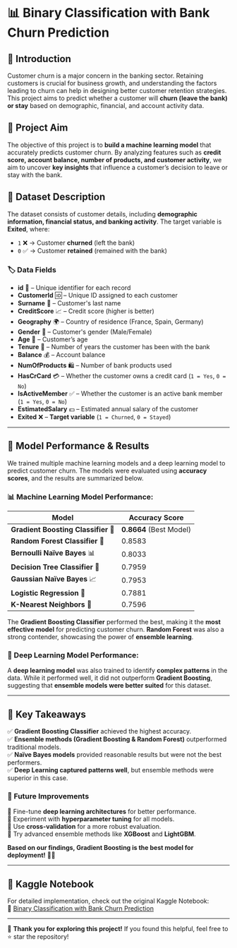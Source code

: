 # 📊 Binary Classification with Bank Churn Prediction

## 📝 Introduction  
Customer churn is a major concern in the banking sector. Retaining customers is crucial for business growth, and understanding the factors leading to churn can help in designing better customer retention strategies. This project aims to predict whether a customer will **churn (leave the bank) or stay** based on demographic, financial, and account activity data.

## 🎯 Project Aim  
The objective of this project is to **build a machine learning model** that accurately predicts customer churn. By analyzing features such as **credit score, account balance, number of products, and customer activity**, we aim to uncover **key insights** that influence a customer’s decision to leave or stay with the bank.

## 📂 Dataset Description  
The dataset consists of customer details, including **demographic information, financial status, and banking activity**. The target variable is **Exited**, where:  
- `1` ❌ → Customer **churned** (left the bank)  
- `0` ✅ → Customer **retained** (remained with the bank)  

### 🏷 Data Fields  
- **id** 🔢 – Unique identifier for each record  
- **CustomerId** 🆔 – Unique ID assigned to each customer  
- **Surname** 👤 – Customer's last name  
- **CreditScore** 📈 – Credit score (higher is better)  
- **Geography** 🌍 – Country of residence (France, Spain, Germany)  
- **Gender** 🚻 – Customer's gender (Male/Female)  
- **Age** 🎂 – Customer’s age  
- **Tenure** 📅 – Number of years the customer has been with the bank  
- **Balance** 💰 – Account balance  
- **NumOfProducts** 🛍 – Number of bank products used  
- **HasCrCard** 💳 – Whether the customer owns a credit card (`1 = Yes`, `0 = No`)  
- **IsActiveMember** ✅ – Whether the customer is an active bank member (`1 = Yes`, `0 = No`)  
- **EstimatedSalary** 💵 – Estimated annual salary of the customer  
- **Exited** ❌ – **Target variable** (`1 = Churned`, `0 = Stayed`)  

---

## 🏁 Model Performance & Results  

We trained multiple machine learning models and a deep learning model to predict customer churn. The models were evaluated using **accuracy scores**, and the results are summarized below.  

### 📊 Machine Learning Model Performance:  
| Model | Accuracy Score |
|-----------------------------|--------------|
| **Gradient Boosting Classifier** 🌟 | **0.8664** (Best Model) |
| **Random Forest Classifier** 🌲 | 0.8583 |
| **Bernoulli Naïve Bayes** 📊 | 0.8033 |
| **Decision Tree Classifier** 🌿 | 0.7959 |
| **Gaussian Naïve Bayes** 📈 | 0.7953 |
| **Logistic Regression** 🔢 | 0.7881 |
| **K-Nearest Neighbors** 📍 | 0.7596 |

The **Gradient Boosting Classifier** performed the best, making it the **most effective model** for predicting customer churn. **Random Forest** was also a strong contender, showcasing the power of **ensemble learning**.

### 🤖 Deep Learning Model Performance:  
A **deep learning model** was also trained to identify **complex patterns** in the data. While it performed well, it did not outperform **Gradient Boosting**, suggesting that **ensemble models were better suited** for this dataset.

---

## 📌 Key Takeaways  
✅ **Gradient Boosting Classifier** achieved the highest accuracy.  
✅ **Ensemble methods (Gradient Boosting & Random Forest)** outperformed traditional models.  
✅ **Naïve Bayes models** provided reasonable results but were not the best performers.  
✅ **Deep Learning captured patterns well**, but ensemble methods were superior in this case.  

### 🚀 Future Improvements  
🔹 Fine-tune **deep learning architectures** for better performance.  
🔹 Experiment with **hyperparameter tuning** for all models.  
🔹 Use **cross-validation** for a more robust evaluation.  
🔹 Try advanced ensemble methods like **XGBoost** and **LightGBM**.  

**Based on our findings, Gradient Boosting is the best model for deployment!** 🎯🔥  

---

## 📜 Kaggle Notebook  
For detailed implementation, check out the original Kaggle Notebook:  
🔗 [Binary Classification with Bank Churn Prediction](https://www.kaggle.com/code/senasudemir/binary-classifaction-with-a-bank-churn?scriptVersionId=222419493)  

---

🚀 **Thank you for exploring this project!** If you found this helpful, feel free to ⭐ star the repository!  
